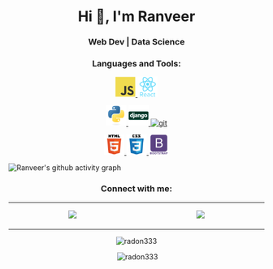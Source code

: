 
<h1 align="center">Hi 👋, I'm Ranveer</h1>
<h3 align="center">Web Dev | Data Science</h3>



<h3 align="center">Languages and Tools:</h3>
<p align="center">
<a href="https://developer.mozilla.org/en-US/docs/Web/JavaScript" target="_blank"> <img src="https://raw.githubusercontent.com/devicons/devicon/master/icons/javascript/javascript-original.svg" alt="javascript" width="40" height="40"/> </a> <a href="https://reactjs.org/" target="_blank"> <img src="https://raw.githubusercontent.com/devicons/devicon/master/icons/react/react-original-wordmark.svg" alt="react" width="40" height="40"/> </a>

<p align="center"><a href="https://www.python.org" target="_blank"> <img src="https://raw.githubusercontent.com/devicons/devicon/master/icons/python/python-original.svg" alt="python" width="40" height="40"/> </a> <a href="https://www.djangoproject.com/" target="_blank"> <img src="https://raw.githubusercontent.com/devicons/devicon/master/icons/django/django-original.svg" alt="django" width="40" height="40"/> </a> <a href="https://git-scm.com/" target="_blank"> <img src="https://www.vectorlogo.zone/logos/git-scm/git-scm-icon.svg" alt="git" width="40" height="40"/> </a> </p>

<p align="center">
<a href="https://www.w3.org/html/" target="_blank"> <img src="https://raw.githubusercontent.com/devicons/devicon/master/icons/html5/html5-original-wordmark.svg" alt="html5" width="40" height="40"/> </a><a href="https://www.w3schools.com/css/" target="_blank"> <img src="https://raw.githubusercontent.com/devicons/devicon/master/icons/css3/css3-original-wordmark.svg" alt="css3" width="40" height="40"/> </a> <a href="https://getbootstrap.com" target="_blank"> <img src="https://raw.githubusercontent.com/devicons/devicon/master/icons/bootstrap/bootstrap-plain-wordmark.svg" alt="bootstrap" width="40" height="40"/> </a></p>


![Ranveer's github activity graph](https://activity-graph.herokuapp.com/graph?username=radon333&theme=react-dark)

<p align="center">
<h3 align="center">Connect with me:</h3>
      <table border="0" align="center">
        <tr border="0">
          <td border="0" width="300">
<p align="center">
            <a href="https://www.linkedin.com/in/ranveer-shah333" target="_blank" rel="noopener noreferrer">
              <img width="50%" src="https://user-images.githubusercontent.com/25654606/119234087-a6c70680-bb49-11eb-8fd1-07b89c6c58e0.png" />
            </a>
</p>
          </td>
	  <td border="0" width="300">
<p align="center">
            <a href="https://discordapp.com/channels/@me/Billy_Discord#8748" target="_blank" rel="noopener noreferrer">
              <img width="50%"src="https://user-images.githubusercontent.com/25654606/119234092-af1f4180-bb49-11eb-8770-8c7f45365e08.png" />
            </a>
</p>
          </td>    
        </tr>
      </table>
</p>

<p align="center"><img src="https://github-readme-stats.vercel.app/api/top-langs/?username=radon333&langs_count=5&theme=react" alt="radon333" /></p>


<p align="center">&nbsp;<img src="https://github-readme-stats.vercel.app/api?username=radon333&theme=react&show_icons=true&locale=en" alt="radon333" /></p>
